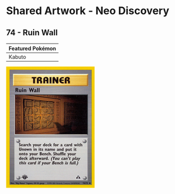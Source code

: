 # Shared Artwork - Neo Discovery

## 74 - Ruin Wall

|Featured Pokémon|
|:--|
|Kabuto

![Ruin Wall](/images/SharedArtwork/neodiscovery-74.png)